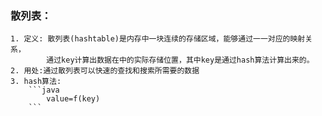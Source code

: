 ### 散列表：
    1. 定义: 散列表(hashtable)是内存中一块连续的存储区域，能够通过一一对应的映射关系，
            通过key计算出数据在中的实际存储位置，其中key是通过hash算法计算出来的。
    2. 用处:通过散列表可以快速的查找和搜索所需要的数据
    3. hash算法:
        ```java
            value=f(key)
        ```
        
